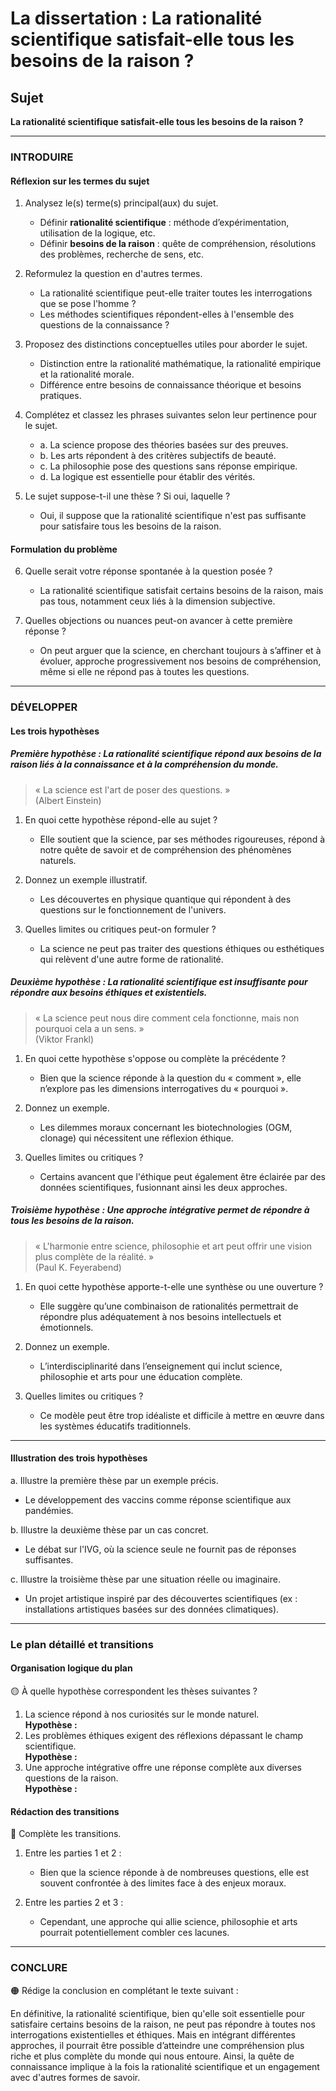 # La dissertation : La rationalité scientifique satisfait-elle tous les besoins de la raison ?

## Sujet
**La rationalité scientifique satisfait-elle tous les besoins de la raison ?**

---

### INTRODUIRE

#### Réflexion sur les termes du sujet

1. Analysez le(s) terme(s) principal(aux) du sujet.  
   - Définir **rationalité scientifique** : méthode d’expérimentation, utilisation de la logique, etc.  
   - Définir **besoins de la raison** : quête de compréhension, résolutions des problèmes, recherche de sens, etc.
  
2. Reformulez la question en d'autres termes.  
   - La rationalité scientifique peut-elle traiter toutes les interrogations que se pose l'homme ?  
   - Les méthodes scientifiques répondent-elles à l'ensemble des questions de la connaissance ?

3. Proposez des distinctions conceptuelles utiles pour aborder le sujet.  
   - Distinction entre la rationalité mathématique, la rationalité empirique et la rationalité morale.  
   - Différence entre besoins de connaissance théorique et besoins pratiques.

4. Complétez et classez les phrases suivantes selon leur pertinence pour le sujet.  
   - a. La science propose des théories basées sur des preuves.  
   - b. Les arts répondent à des critères subjectifs de beauté.  
   - c. La philosophie pose des questions sans réponse empirique.  
   - d. La logique est essentielle pour établir des vérités.

5. Le sujet suppose-t-il une thèse ? Si oui, laquelle ?  
   - Oui, il suppose que la rationalité scientifique n'est pas suffisante pour satisfaire tous les besoins de la raison.

#### Formulation du problème

6. Quelle serait votre réponse spontanée à la question posée ?  
   - La rationalité scientifique satisfait certains besoins de la raison, mais pas tous, notamment ceux liés à la dimension subjective.

7. Quelles objections ou nuances peut-on avancer à cette première réponse ?  
   - On peut arguer que la science, en cherchant toujours à s’affiner et à évoluer, approche progressivement nos besoins de compréhension, même si elle ne répond pas à toutes les questions.

---

### DÉVELOPPER

#### Les trois hypothèses

##### Première hypothèse : La rationalité scientifique répond aux besoins de la raison liés à la connaissance et à la compréhension du monde.

> « La science est l'art de poser des questions. »  
> (Albert Einstein)

1. En quoi cette hypothèse répond-elle au sujet ?  
   - Elle soutient que la science, par ses méthodes rigoureuses, répond à notre quête de savoir et de compréhension des phénomènes naturels.

2. Donnez un exemple illustratif.  
   - Les découvertes en physique quantique qui répondent à des questions sur le fonctionnement de l'univers.

3. Quelles limites ou critiques peut-on formuler ?  
   - La science ne peut pas traiter des questions éthiques ou esthétiques qui relèvent d'une autre forme de rationalité.

##### Deuxième hypothèse : La rationalité scientifique est insuffisante pour répondre aux besoins éthiques et existentiels.

> « La science peut nous dire comment cela fonctionne, mais non pourquoi cela a un sens. »  
> (Viktor Frankl)

1. En quoi cette hypothèse s'oppose ou complète la précédente ?  
   - Bien que la science réponde à la question du « comment », elle n’explore pas les dimensions interrogatives du « pourquoi ».

2. Donnez un exemple.  
   - Les dilemmes moraux concernant les biotechnologies (OGM, clonage) qui nécessitent une réflexion éthique.

3. Quelles limites ou critiques ?  
   - Certains avancent que l'éthique peut également être éclairée par des données scientifiques, fusionnant ainsi les deux approches.

##### Troisième hypothèse : Une approche intégrative permet de répondre à tous les besoins de la raison.

> « L'harmonie entre science, philosophie et art peut offrir une vision plus complète de la réalité. »  
> (Paul K. Feyerabend)

1. En quoi cette hypothèse apporte-t-elle une synthèse ou une ouverture ?  
   - Elle suggère qu’une combinaison de rationalités permettrait de répondre plus adéquatement à nos besoins intellectuels et émotionnels.

2. Donnez un exemple.  
   - L’interdisciplinarité dans l’enseignement qui inclut science, philosophie et arts pour une éducation complète.

3. Quelles limites ou critiques ?  
   - Ce modèle peut être trop idéaliste et difficile à mettre en œuvre dans les systèmes éducatifs traditionnels.

---

#### Illustration des trois hypothèses

a. Illustre la première thèse par un exemple précis.  
   - Le développement des vaccins comme réponse scientifique aux pandémies.

b. Illustre la deuxième thèse par un cas concret.  
   - Le débat sur l'IVG, où la science seule ne fournit pas de réponses suffisantes.

c. Illustre la troisième thèse par une situation réelle ou imaginaire.  
   - Un projet artistique inspiré par des découvertes scientifiques (ex : installations artistiques basées sur des données climatiques).

---

### Le plan détaillé et transitions

#### Organisation logique du plan

🟡 À quelle hypothèse correspondent les thèses suivantes ?

1. La science répond à nos curiosités sur le monde naturel.  
   **Hypothèse :** 
2. Les problèmes éthiques exigent des réflexions dépassant le champ scientifique.  
   **Hypothèse :** 
3. Une approche intégrative offre une réponse complète aux diverses questions de la raison.  
   **Hypothèse :** 

#### Rédaction des transitions

🔵 Complète les transitions.

1. Entre les parties 1 et 2 :  
   - Bien que la science réponde à de nombreuses questions, elle est souvent confrontée à des limites face à des enjeux moraux.

2. Entre les parties 2 et 3 :  
   - Cependant, une approche qui allie science, philosophie et arts pourrait potentiellement combler ces lacunes.

---

### CONCLURE

🟠 Rédige la conclusion en complétant le texte suivant :

En définitive, la rationalité scientifique, bien qu'elle soit essentielle pour satisfaire certains besoins de la raison, ne peut pas répondre à toutes nos interrogations existentielles et éthiques. Mais en intégrant différentes approches, il pourrait être possible d’atteindre une compréhension plus riche et plus complète du monde qui nous entoure. Ainsi, la quête de connaissance implique à la fois la rationalité scientifique et un engagement avec d'autres formes de savoir.